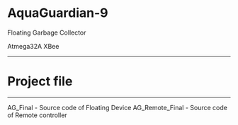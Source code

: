 # AquaGuardian-9
Floating Garbage Collector

Atmega32A
XBee

-----------------------------------------------------------
# Project file
-----------------------------------------------------------

AG_Final - Source code of Floating Device
AG_Remote_Final - Source code of Remote controller
